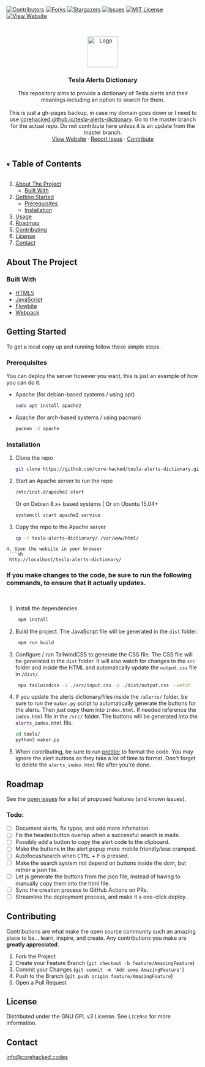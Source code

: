 [![Contributors][contributors-shield]][contributors-url]
[![Forks][forks-shield]][forks-url]
[![Stargazers][stars-shield]][stars-url]
[![Issues][issues-shield]][issues-url]
[![MIT License][license-shield]][license-url]
[![View Website][website-shield]][website-url]

<!-- PROJECT LOGO -->
<br />
<p align="center">
  <a href="https://github.com/core-hacked/">
    <img src="dist/images/logo.svg" alt="Logo" width="80" height="80">
  </a>

  <h3 align="center">Tesla Alerts Dictionary</h3>

  <p align="center">
    This repository aims to provide a dictionary of Tesla alerts and their meanings including an option to search for them. 
    <br><br>
    This is just a gh-pages backup, in case my domain goes down or I need to use <a href="https://corehacked.github.io/tesla-alerts-dictionary">corehacked.github.io/tesla-alerts-dictionary</a>. Go to the master branch for the actual repo. Do not contribute here unless it is an update from the master branch.
    <br />
    <a href="tesla-alerts-dictionary.corehacked.codes">View Website</a>
    ·
    <a href="https://github.com/core-hacked/tesla-alerts-dictionary/issues">Report Issue</a>
    ·
    <a href="https://github.com/core-hacked/tesla-alerts-dictionary/pulls">Contribute</a>
  </p>
</p>

<!-- TABLE OF CONTENTS -->
<details open="open">
  <summary><h2 style="display: inline-block">Table of Contents</h2></summary>
  <ol>
    <li>
      <a href="#about-the-project">About The Project</a>
      <ul>
        <li><a href="#built-with">Built With</a></li>
      </ul>
    </li>
    <li>
      <a href="#getting-started">Getting Started</a>
      <ul>
        <li><a href="#prerequisites">Prerequisites</a></li>
        <li><a href="#installation">Installation</a></li>
      </ul>
    </li>
    <li><a href="#usage">Usage</a></li>
    <li><a href="#roadmap">Roadmap</a></li>
    <li><a href="#contributing">Contributing</a></li>
    <li><a href="#license">License</a></li>
    <li><a href="#contact">Contact</a></li>
  </ol>
</details>

<!-- ABOUT THE PROJECT -->

## About The Project

### Built With

- [HTML5](https://github.com/whatwg/html)
- [JavaScript](https://github.com/tc39)
- [Flowbite](https://flowbite.com/)
- [Webpack](https://webpack.js.org/)

<!-- GETTING STARTED -->

## Getting Started

To get a local copy up and running follow these simple steps.

### Prerequisites

You can deploy the server however you want, this is just an example of how you can do it.

- Apache (for debian-based systems / using apt)
  ```sh
  sudo apt install apache2
  ```
- Apache (for arch-based systems / using pacman)
  ```sh
  pacman -S apache
  ```

### Installation

1. Clone the repo
   ```sh
   git clone https://github.com/core-hacked/tesla-alerts-dictionary.git
   ```
2. Start an Apache server to run the repo
   ```sh
   /etc/init.d/apache2 start
   ```
   Or on Debian 8.x+ based systems | Or on Ubuntu 15.04+
   ```sh
   systemctl start apache2.service
   ```
3. Copy the repo to the Apache server
   ```sh
   cp -r tesla-alerts-dictionary/ /var/www/html/
   ```

````
4. Open the website in your browser
 ```sh
 http://localhost/tesla-alerts-dictionary/
````

### If you make changes to the code, be sure to run the following commands, to ensure that it actually updates.

<br>

1. Install the dependencies
   ```sh
    npm install
   ```
2. Build the project. The JavaScript file will be generated in the `dist` folder.
   ```sh
    npm run build
   ```
3. Configure / run TailwindCSS to generate the CSS file. The CSS file will be generated in the `dist` folder. It will also watch for changes to the `src` folder and inside the HTML and automatically update the `output.css` file in `/dist/`.
   ```sh
    npx tailwindcss -i ./src/input.css -o ./dist/output.css --watch
   ```
4. If you update the alerts dictionary/files inside the `/alerts/` folder, be sure to run the `maker.py` script to automatically generate the buttons for the alerts. Then just copy them into `index.html`. If needed reference the `index.html` file in the `/src/` folder. The buttons will be generated into the `alerts_index.html` file.
   ```sh
   cd tools/
   python3 maker.py
   ```
5. When contributing, be sure to run [prettier](https://prettier.io/) to format the code. You may ignore the alert buttons as they take a lot of time to format. Don't forget to delete the `alerts_index.html` file after you're done.

<!-- ROADMAP -->

## Roadmap

See the [open issues](https://github.com/core-hacked/tesla-alerts-dictionary/issues) for a list of proposed features (and known issues).

### Todo:

- [ ] Document alerts, fix typos, and add more infomation.
- [ ] Fix the header/button overlap when a successful search is made.
- [ ] Possibly add a button to copy the alert code to the clipboard.
- [ ] Make the buttons in the alert popup more mobile friendly/less cramped.
- [ ] Autofocus/search when <kbd>CTRL</kbd> + <kbd>F</kbd> is pressed.
- [ ] Make the search system not depend on buttons inside the dom, but rather a json file.
- [ ] Let js generate the buttons from the json file, instead of having to manually copy them into the html file.
- [ ] Sync the creation process to GitHub Actions on PRs.
- [ ] Streamline the deployment process, and make it a one-click deploy.

<!-- CONTRIBUTING -->

## Contributing

Contributions are what make the open source community such an amazing place to be... learn, inspire, and create. Any contributions you make are **greatly appreciated**.

1. Fork the Project
2. Create your Feature Branch (`git checkout -b feature/AmazingFeature`)
3. Commit your Changes (`git commit -m 'Add some AmazingFeature'`)
4. Push to the Branch (`git push origin feature/AmazingFeature`)
5. Open a Pull Request

<!-- LICENSE -->

## License

Distributed under the GNU GPL v3 License. See `LICENSE` for more information.

<!-- CONTACT -->

## Contact

[info@corehacked.codes](mailto:info@corehacked.codes)

<!-- MARKDOWN LINKS & IMAGES -->
<!-- https://www.markdownguide.org/basic-syntax/#reference-style-links -->

[contributors-shield]: https://img.shields.io/github/contributors/core-hacked/tesla-alerts-dictionary.svg?colorA=1e1e28&colorB=E38C8F&style=for-the-badge&logo=starship%20style=for-the-badge
[contributors-url]: https://github.com/core-hacked/tesla-alerts-dictionary/graphs/contributors
[forks-shield]: https://img.shields.io/github/forks/core-hacked/tesla-alerts-dictionary.svg?colorA=1e1e28&colorB=A4B9EF&style=for-the-badge&logo=starship%20style=for-the-badge
[forks-url]: https://github.com/core-hacked/tesla-alerts-dictionary/network/members
[stars-shield]: https://img.shields.io/github/stars/core-hacked/tesla-alerts-dictionary.svg?colorA=1e1e28&colorB=EBDDAA&style=for-the-badge&logo=starship%20style=for-the-badge
[stars-url]: https://github.com/core-hacked/tesla-alerts-dictionary/stargazers
[issues-shield]: https://img.shields.io/github/issues/core-hacked/tesla-alerts-dictionary.svg?colorA=1e1e28&colorB=B1E3AD&style=for-the-badge&logo=starship%20style=for-the-badge
[issues-url]: https://github.com/core-hacked/tesla-alerts-dictionary/issues
[license-shield]: https://img.shields.io/github/license/core-hacked/tesla-alerts-dictionary.svg?colorA=1e1e28&colorB=F9C096&style=for-the-badge&logo=starship%20style=for-the-badge
[license-url]: https://github.com/core-hacked/tesla-alerts-dictionary/blob/master/LICENSE.txt
[website-shield]: https://img.shields.io/badge/Website-View%20Deployment-blue?colorA=1e1e28&colorB=A4B9EF&style=for-the-badge&logo=starship%20style=for-the-badge
[website-url]: tesla-alerts-dictionary.corehacked.codes
